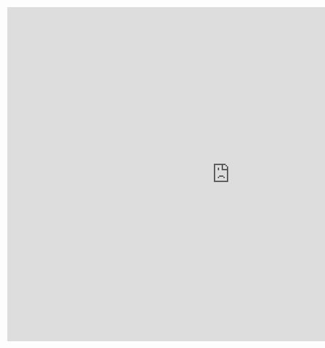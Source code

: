 <iframe id="embed_dom" name="embed_dom" frameborder="0" style="display:block;width:1024px; height:768px;" src="https://www.processon.com/embed/634650841efad416788377ab"></iframe>